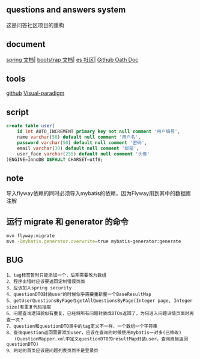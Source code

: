 ## questions and answers system
这是问答社区项目的重构
## document
[spring 文档](https://spring.io/guides)|
[bootstrap 文档](https://www.bootcss.com/)|
[es 社区](https://elasticsearch.cn/)|
[Github Oath Doc](https://docs.github.com/en/free-pro-team@latest/developers/apps/building-oauth-apps)
## tools
[github](https://github.com/btoob/QAsys)
[Visual-paradigm](https://www.visual-paradigm.com)
## script
```sql
create table user(
    id int AUTO_INCREMENT primary key not null comment '用户编号',
    name varchar(50) default null comment '用户名',
    password varchar(50) default null comment '密码',
    email varchar(30) default null comment '邮箱',
    user_face varchar(255) default null comment '头像'
)ENGINE=InnoDB DEFAULT CHARSET=utf8;
```
## note
导入flyway依赖的同时必须导入mybatis的依赖，因为Flyway用到其中的数据库注解
## 运行 migrate 和 generator 的命令
```bash
mvn flyway:migrate
mvn -Dmybatis.generator.overwrite=true mybatis-generator:generate
```
## BUG
```text
1、tag标签暂时只能添加一个，后期需要改为数组
2、程序出错时应该要返回定制错误页面
3、应该加入spring security
4、questionDTO封装user的时候似乎需要重新整一个BaseResultMap
5、getUserQuestionsByPage与getAllQuestionsByPage(Integer page, Integer size)有重复代码抽取
6、问题查询逻辑貌似有重复，已经将所有问题封装成DTOs返回了，为何进入问题详情页面时再查一次？
7、question和questionDTO类中的tag定义不一样，一个数组一个字符串
8、查询question返回需要添加user，应该在查询的时候使用mybatis一对多(已修改)
   (QuestionMapper.xml中定义questionDTO的resultMap封装user，查询直接返回questionDTO)
9、网站的首页应该是问题列表页而不是登录页
```